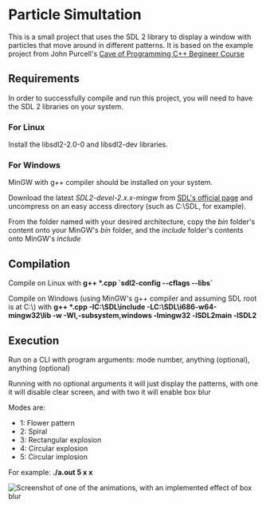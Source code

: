 # Particle Simultation

This is a small project that uses the SDL 2 library to display a window with particles that move around in different patterns. It is based on the example project from John Purcell's [Cave of Programming C++ Begineer Course](https://courses.caveofprogramming.com/p/c-beginners)

## Requirements

In order to successfully compile and run this project, you will need to have the SDL 2 libraries on your system.

### For Linux

Install the libsdl2-2.0-0 and libsdl2-dev libraries.

### For Windows

MinGW with g++ compiler should be installed on your system.

Download the latest _SDL2-devel-2.x.x-mingw_ from [SDL's official page](https://www.libsdl.org/index.php) and uncompress on an easy access directory (such as C:\SDL, for example). 

From the folder named with your desired architecture, copy the _bin_ folder's content onto your MinGW's _bin_ folder, and the _include_ folder's contents onto MinGW's _include_

## Compilation

Compile on Linux with **g++ \*.cpp \`sdl2-config --cflags --libs\`**

Compile on Windows (using MinGW's g++ compiler and assuming SDL root is at C:\\) with **g++ \*.cpp -IC:\\SDL\\include -LC:\\SDL\\i686-w64-mingw32\\lib -w -Wl,-subsystem,windows -lmingw32 -lSDL2main -lSDL2**

## Execution

Run on a CLI with program arguments: mode number, anything (optional), anything (optional)

Running with no optional arguments it will just display the patterns, with one it will disable clear screen, and with two it will enable box blur

Modes are:

- 1: Flower pattern
- 2: Spiral
- 3: Rectangular explosion
- 4: Circular explosion
- 5: Circular implosion

For example: **./a.out 5 x x**

![Screenshot of one of the animations, with an implemented effect of box blur](https://jcalvarezj.github.io/img/Particles.png)
